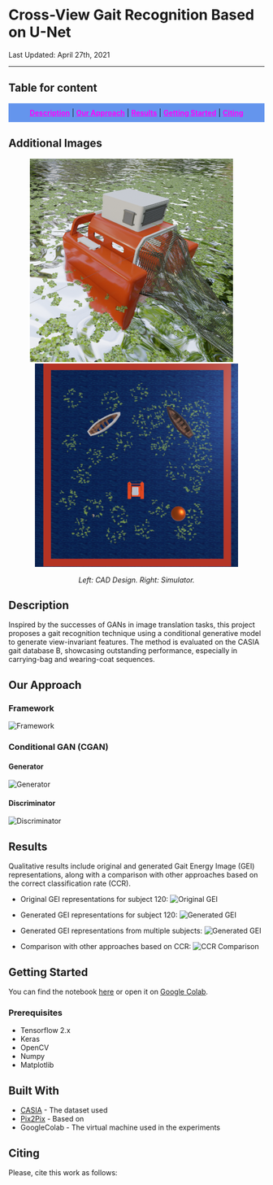 # Cross-View Gait Recognition Based on U-Net

Last Updated: April 27th, 2021

---
## Table for content
<div align="center" style="background-color: #6495ED; padding: 10px;">
  <a href="#description" style="color: #FF00FF;"><b>Description</b></a> |
  <a href="#our-approach" style="color: #FF00FF;"><b>Our Approach</b></a> |
  <a href="#results" style="color: #FF00FF;"><b>Results</b></a> |
  <a href="#getting-started" style="color: #FF00FF;"><b>Getting Started</b></a> |
  <a href="#citing" style="color: #FF00FF;"><b>Citing</b></a>
</div>

## Additional Images

<p align="center">
  <img src="RecyclingRush/CAD.png" alt="CAD Design" width="400" style="margin-right: 20px;"/>
  <img src="RecyclingRush/Sim.png" alt="Simulator" width="400"/>
</p>

<p align="center">
  <i>Left: CAD Design. Right: Simulator.</i>
</p>



## Description

Inspired by the successes of GANs in image translation tasks, this project proposes a gait recognition technique using a conditional generative model to generate view-invariant features. The method is evaluated on the CASIA gait database B, showcasing outstanding performance, especially in carrying-bag and wearing-coat sequences.

## Our Approach

### Framework

![Framework](.readme/Framework.svg)

### Conditional GAN (CGAN)

#### Generator
![Generator](.readme/U-Gait2.svg)

#### Discriminator
![Discriminator](.readme/Discriminator2.svg)

## Results

Qualitative results include original and generated Gait Energy Image (GEI) representations, along with a comparison with other approaches based on the correct classification rate (CCR).

- Original GEI representations for subject 120:
  ![Original GEI](.readme/Subject120OriginalGEI.png)

- Generated GEI representations for subject 120:
  ![Generated GEI](.readme/Subject120GeneratedGEI.png)

- Generated GEI representations from multiple subjects:
  ![Generated GEI](.readme/Gen_mul.gif)

- Comparison with other approaches based on CCR:
  ![CCR Comparison](.readme/PlotCCR.svg)

## Getting Started

You can find the notebook [here](notebooks/Gait_U_Net2.ipynb) or open it on [Google Colab](https://colab.research.google.com/drive/1GXSScKJ5uOJLZ-9aseO3vXLYen_DLJ9p#forceEdit=true&sandboxMode=true).

### Prerequisites

- Tensorflow 2.x
- Keras
- OpenCV
- Numpy
- Matplotlib

## Built With

- [CASIA](http://www.cbsr.ia.ac.cn/english/Gait%20Databases.asp) - The dataset used
- [Pix2Pix](https://www.tensorflow.org/tutorials/generative/pix2pix) - Based on
- GoogleColab - The virtual machine used in the experiments

## Citing

Please, cite this work as follows:

